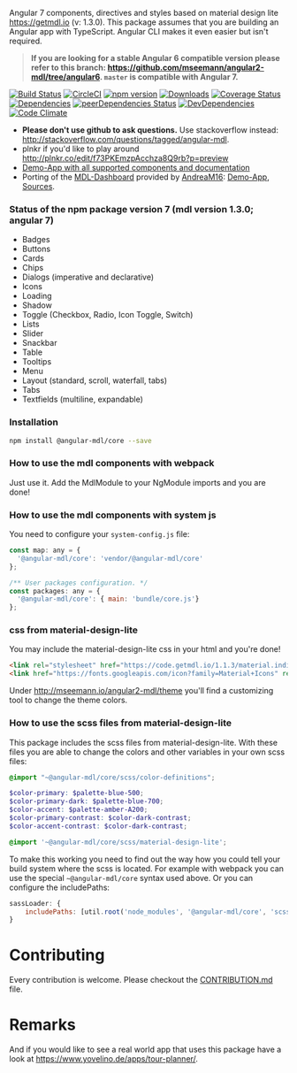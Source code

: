 
Angular 7 components, directives and styles based on material design lite https://getmdl.io (v: 1.3.0). This package assumes that you are building an Angular app with TypeScript. Angular CLI makes it even easier but isn't required.

> **If you are looking for a stable Angular 6 compatible version please refer to this branch: https://github.com/mseemann/angular2-mdl/tree/angular6.  `master` is compatible with Angular 7.**


[![Build Status](https://travis-ci.org/mseemann/angular2-mdl.svg?branch=master)](https://travis-ci.org/mseemann/angular2-mdl)
[![CircleCI](https://circleci.com/gh/mseemann/angular2-mdl/tree/master.svg?style=shield)](https://circleci.com/gh/mseemann/angular2-mdl/tree/master)
[![npm version](https://badge.fury.io/js/@angular-mdl%2Fcore.svg)](https://www.npmjs.com/package/@angular-mdl/core)
[![Downloads](http://img.shields.io/npm/dm/@angular-mdl%2Fcore.svg)](https://npmjs.org/package/@angular-mdl/core)
[![Coverage Status](https://coveralls.io/repos/github/mseemann/angular2-mdl/badge.svg?branch=master)](https://coveralls.io/github/mseemann/angular2-mdl?branch=master)
[![Dependencies](https://david-dm.org/mseemann/angular2-mdl.svg)](https://david-dm.org/mseemann/angular2-mdl)
[![peerDependencies Status](https://david-dm.org/mseemann/angular2-mdl/peer-status.svg)](https://david-dm.org/mseemann/angular2-mdl?type=peer)
[![DevDependencies](https://david-dm.org/mseemann/angular2-mdl/dev-status.svg)](https://david-dm.org/mseemann/angular2-mdl#info=devDependencies&view=table)
[![Code Climate](https://codeclimate.com/github/mseemann/angular2-mdl/badges/gpa.svg)](https://codeclimate.com/github/mseemann/angular2-mdl)

* **Please don't use github to ask questions.** Use stackoverflow instead: http://stackoverflow.com/questions/tagged/angular-mdl.
* plnkr if you'd like to play around http://plnkr.co/edit/f73PKEmzpAcchza8Q9rb?p=preview
* [Demo-App with all supported components and documentation](http://mseemann.io/angular2-mdl/)
* Porting of the [MDL-Dashboard](https://getmdl.io/templates/dashboard/index.html) provided by [AndreaM16](https://github.com/AndreaM16):  [Demo-App](https://angular-mdl-dashboard.herokuapp.com/#/home), [Sources](https://github.com/AndreaM16/angular-mdl-dashboard).

### Status of the npm package version 7 (mdl version 1.3.0; angular 7)

- Badges
- Buttons
- Cards
- Chips
- Dialogs (imperative and declarative)
- Icons
- Loading
- Shadow
- Toggle (Checkbox, Radio, Icon Toggle, Switch)
- Lists
- Slider
- Snackbar
- Table
- Tooltips
- Menu
- Layout (standard, scroll, waterfall, tabs)
- Tabs
- Textfields (multiline, expandable)


### Installation

```bash
npm install @angular-mdl/core --save
```

### How to use the mdl components with webpack

Just use it. Add the MdlModule to your NgModule imports and you are done!

### How to use the mdl components with system js

You need to configure your `system-config.js` file:

```JavaScript
const map: any = {
  '@angular-mdl/core': 'vendor/@angular-mdl/core'
};

/** User packages configuration. */
const packages: any = {
  '@angular-mdl/core': { main: 'bundle/core.js'}
};
```

### css from material-design-lite
You may include the material-design-lite css in your html and you're done!
```HTML
<link rel="stylesheet" href="https://code.getmdl.io/1.1.3/material.indigo-pink.min.css" />
<link href="https://fonts.googleapis.com/icon?family=Material+Icons" rel="stylesheet">
```
Under http://mseemann.io/angular2-mdl/theme you'll find a customizing tool to change the theme colors.

### How to use the scss files from material-design-lite
This package includes the scss files from material-design-lite.
With these files you are able to change the colors and other variables in your own scss files:

```scss
@import "~@angular-mdl/core/scss/color-definitions";

$color-primary: $palette-blue-500;
$color-primary-dark: $palette-blue-700;
$color-accent: $palette-amber-A200;
$color-primary-contrast: $color-dark-contrast;
$color-accent-contrast: $color-dark-contrast;

@import '~@angular-mdl/core/scss/material-design-lite';
```

To make this working you need to find out the way how you could tell your build system where the scss is located.
For example with webpack you can use the special `~@angular-mdl/core` syntax used above. Or you can configure the includePaths:

```JavaScript
sassLoader: {
	includePaths: [util.root('node_modules', '@angular-mdl/core', 'scss')]
}
```

# Contributing

Every contribution is welcome. Please checkout the [CONTRIBUTION.md](https://github.com/mseemann/angular2-mdl/blob/master/CONTRIBUTION.md) file.

# Remarks

And if you would like to see a real world app that uses this package have a look at https://www.yovelino.de/apps/tour-planner/.
